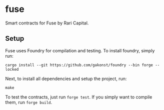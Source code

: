 # fuse

Smart contracts for Fuse by Rari Capital.

## Setup

Fuse uses Foundry for compilation and testing. To install foundry, simply run:

```
cargo install --git https://github.com/gakonst/foundry --bin forge --locked
```

Next, to install all dependencies and setup the project, run:

```
make
```

To test the contracts, just run `forge test`. If you simply want to compile them, run `forge build`.
